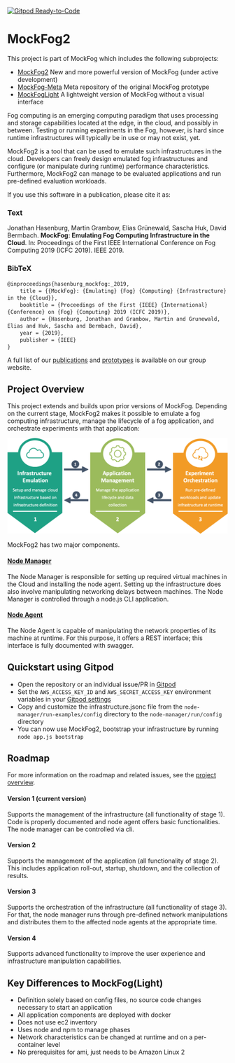 [![Gitpod Ready-to-Code](https://img.shields.io/badge/Gitpod-Ready--to--Code-blue?logo=gitpod)](https://gitpod.io/#https://github.com/MoeweX/MockFog2)

# MockFog2

This project is part of MockFog which includes the following subprojects:
* [MockFog2](https://github.com/MoeweX/MockFog2/) New and more powerful version of MockFog (under active development)
* [MockFog-Meta](https://github.com/OpenFogStack/MockFog-Meta) Meta repository of the original MockFog prototype
* [MockFogLight](https://github.com/OpenFogStack/MockFogLight) A lightweight version of MockFog without a visual interface

Fog computing is an emerging computing paradigm that uses processing and storage capabilities located at the edge, in the cloud, and possibly in between. Testing or running experiments in the Fog, however, is hard since runtime infrastructures will typically be in use or may not exist, yet.

MockFog2 is a tool that can be used to emulate such infrastructures in the cloud. Developers can freely design emulated fog infrastructures and configure (or manipulate during runtime) performance characteristics. Furthermore, MockFog2 can manage to be evaluated applications and run pre-defined evaluation workloads.

If you use this software in a publication, please cite it as:

### Text
Jonathan Hasenburg, Martin Grambow, Elias Grünewald, Sascha Huk, David Bermbach. **MockFog: Emulating Fog Computing Infrastructure in the Cloud**. In: Proceedings of the First IEEE International Conference on Fog Computing 2019 (ICFC 2019). IEEE 2019.

### BibTeX
```
@inproceedings{hasenburg_mockfog:_2019,
	title = {{MockFog}: {Emulating} {Fog} {Computing} {Infrastructure} in the {Cloud}},
	booktitle = {Proceedings of the First {IEEE} {International} {Conference} on {Fog} {Computing} 2019 (ICFC 2019)},
	author = {Hasenburg, Jonathan and Grambow, Martin and Grunewald, Elias and Huk, Sascha and Bermbach, David},
	year = {2019},
	publisher = {IEEE}
}
```

A full list of our [publications](https://www.mcc.tu-berlin.de/menue/forschung/publikationen/parameter/en/) and [prototypes](https://www.mcc.tu-berlin.de/menue/forschung/prototypes/parameter/en/) is available on our group website.

## Project Overview

This project extends and builds upon prior versions of MockFog.
Depending on the current stage, MockFog2 makes it possible to emulate a fog computing infrastructure, manage the lifecycle of a fog application, and orchestrate experiments with that application:

![](misc/Stages.png)

MockFog2 has two major components.

#### [Node Manager](node-manager/README.md)
The Node Manager is responsible for setting up required virtual machines in the Cloud and installing the node agent.
Setting up the infrastructure does also involve manipulating networking delays between machines.
The Node Manager is controlled through a node.js CLI application.

#### [Node Agent](node-agent/README.md)
The Node Agent is capable of manipulating the network properties of its machine at runtime.
For this purpose, it offers a REST interface; this interface is fully documented with swagger.

## Quickstart using Gitpod
- Open the repository or an individual issue/PR in [Gitpod](https://www.gitpod.io/docs/getting-started/)
- Set the `AWS_ACCESS_KEY_ID` and `AWS_SECRET_ACCESS_KEY` environment variables in your [Gitpod settings](https://www.gitpod.io/docs/environment-variables/)
- Copy and customize the infrastructure.jsonc file from the `node-manager/run-examples/config` directory to the `node-manager/run/config` directory
- You can now use MockFog2, bootstrap your infrastructure by running `node app.js bootstrap`

## Roadmap

For more information on the roadmap and related issues, see the [project overview](https://github.com/MoeweX/MockFog2/projects).

#### Version 1 (current version)
Supports the management of the infrastructure (all functionality of stage 1). Code is properly documented and node agent offers basic functionalities. The node manager can be controlled via cli.

#### Version 2
Supports the management of the application (all functionality of stage 2). This includes application roll-out, startup, shutdown, and the collection of results.

#### Version 3
Supports the orchestration of the infrastructure (all functionality of stage 3). For that, the node manager runs through pre-defined network manipulations and distributes them to the affected node agents at the appropriate time.

#### Version 4
Supports advanced functionality to improve the user experience and infrastructure manipulation capabilities.

## Key Differences to MockFog(Light)
- Definition solely based on config files, no source code changes necessary to start an application
- All application components are deployed with docker
- Does not use ec2 inventory
- Uses node and npm to manage phases
- Network characteristics can be changed at runtime and on a per-container level
- No prerequisites for ami, just needs to be Amazon Linux 2
